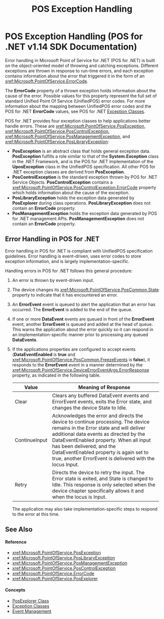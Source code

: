 ﻿---
title: POS Exception Handling
description: POS Exception Handling (POS for .NET v1.14 SDK Documentation)
ms.date: 03/03/2014
ms.topic: how-to
ms.custom: pos-restored-from-archive
---

# POS Exception Handling (POS for .NET v1.14 SDK Documentation)

Error handling in Microsoft Point of Service for .NET (POS for .NET) is built on the object-oriented model of throwing and catching exceptions. Different exceptions are thrown in response to run-time errors, and each exception contains information about the error that triggered it in the form of an <xref:Microsoft.PointOfService.ErrorCode>.

The **ErrorCode** property of a thrown exception holds information about the cause of the error. Possible values for this property represent the full set of standard Unified Point Of Service (UnifiedPOS) error codes. For more information about the mapping between UnifiedPOS error codes and the POS for .NET **ErrorCode** values, see POS for .NET [Exception Classes](exception-classes.md).

POS for .NET provides four exception classes to help applications better handle errors. These are <xref:Microsoft.PointOfService.PosException>, <xref:Microsoft.PointOfService.PosControlException>, <xref:Microsoft.PointOfService.PosManagementException>, and <xref:Microsoft.PointOfService.PosLibraryException>:

- **PosException** is an abstract class that holds general exception data. **PosException** fulfills a role similar to that of the **System.Exception** class in the .NET Framework, and is the POS for .NET implementation of the **UposException** class in the UnifiedPOS specification. All other POS for .NET exception classes are derived from **PosException**.
- **PosControlException** is the standard exception thrown by POS for .NET Service Objects. **PosControlException** contains a <xref:Microsoft.PointOfService.PosControlException.ErrorCode> property which holds information about the cause of the exception.
- **PosLibraryException** holds the exception data generated by **PosExplorer** during class operations. **PosLibraryException** does not contain an **ErrorCode** property.
- **PosManagementException** holds the exception data generated by POS for .NET management APIs. **PosManagementException** does not contain an **ErrorCode** property.

## Error Handling in POS for .NET

Error handling in POS for .NET is compliant with UnifiedPOS specification guidelines. Error handling is event-driven, uses error codes to store exception information, and is largely implementation-specific.

Handling errors in POS for .NET follows this general procedure:

1. An error is thrown by event-driven input.

2. The device changes its <xref:Microsoft.PointOfService.PosCommon.State> property to indicate that it has encountered an error.

3. An **ErrorEvent** event is queued to alert the application that an error has occurred. The **ErrorEvent** is added to the end of the queue.

4. If one or more **DataEvent** events are queued in front of the **ErrorEvent** event, another **ErrorEvent** is queued and added at the head of queue. This warns the application about the error quickly so it can respond in an implementation-specific manner prior to processing any queued **DataEvents**.

5. If the applications properties are configured to accept events (**DataEventEnabled** is **true** and <xref:Microsoft.PointOfService.PosCommon.FreezeEvents> is **false**), it responds to the **ErrorEvent** event in a manner determined by the <xref:Microsoft.PointOfService.DeviceErrorEventArgs.ErrorResponse> property, as indicated in the following table.

    | Value         | Meaning of Response                                                                                                                                                                                                                                                                                                                                |
    |---------------|----------------------------------------------------------------------------------------------------------------------------------------------------------------------------------------------------------------------------------------------------------------------------------------------------------------------------------------------------|
    | Clear         | Clears any buffered DataEvent events and ErrorEvent events, exits the Error state, and changes the device State to Idle.                                                                                                                                                                                                                           |
    | ContinueInput | Acknowledges the error and directs the device to continue processing. The device remains in the Error state and will deliver additional data events as directed by the DataEventEnabled property. When all input has been delivered, and the DataEventEnabled property is again set to true, another ErrorEvent is delivered with the locus Input. |
    | Retry         | Directs the device to retry the input. The Error state is exited, and State is changed to Idle. This response is only selected when the device chapter specifically allows it and when the locus is Input.                                                                                                                                         |

    The application may also take implementation-specific steps to respond to the error at this time.

## See Also

#### Reference

- <xref:Microsoft.PointOfService.PosException>
- <xref:Microsoft.PointOfService.PosLibraryException>
- <xref:Microsoft.PointOfService.PosManagementException>
- <xref:Microsoft.PointOfService.PosControlException>
- <xref:Microsoft.PointOfService.ErrorCode>
- <xref:Microsoft.PointOfService.PosExplorer>

#### Concepts

- [PosExplorer Class](posexplorer-class.md)
- [Exception Classes](exception-classes.md)
- [Event Management](event-management.md)
